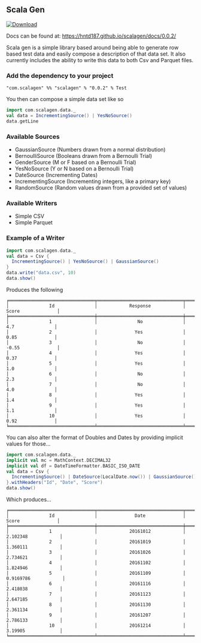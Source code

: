 ## Scala Gen

[ ![Download](https://api.bintray.com/packages/hntd187/maven/scalagen/images/download.svg) ](https://bintray.com/hntd187/maven/scalagen/_latestVersion)

Docs can be found at: https://hntd187.github.io/scalagen/docs/0.0.2/

Scala gen is a simple library based around being able to generate row based
test data and easily compose a description of that data set. It also currently
includes the ability to write this data to both Csv and Parquet files.

### Add the dependency to your project
```
"com.scalagen" %% "scalagen" % "0.0.2" % Test
```

You then can compose a simple data set like so
```scala
import com.scalagen.data._
val data = IncrementingSource() | YesNoSource()
data.getLine
```

### Available Sources
* GaussianSource (Numbers drawn from a normal distribution)
* BernoulliSource (Booleans drawn from a Bernoulli Trial)
* GenderSource (M or F based on a Bernoulli Trial)
* YesNoSource (Y or N based on a Bernoulli Trial)
* DateSource (Incrementing Dates)
* IncrementingSource (Incrementing integers, like a primary key)
* RandomSource (Random values drawn from a provided set of values)

### Available Writers
* Simple CSV
* Simple Parquet

### Example of a Writer
```scala
import com.scalagen.data._
val data = Csv {
  IncrementingSource() | YesNoSource() | GaussianSource()
}
data.write("data.csv", 10)
data.show()
```

Produces the following
```
╒════════════════════════════════╤════════════════════════════════╤════════════════════════════════╕
│               Id               │            Response            │             Score              │
╞════════════════════════════════╪════════════════════════════════╪════════════════════════════════╡
│               1                │               No               │              4.7               │
│               2                │              Yes               │              0.85              │
│               3                │               No               │             -0.55              │
│               4                │              Yes               │              0.37              │
│               5                │              Yes               │              1.0               │
│               6                │               No               │              2.3               │
│               7                │               No               │              4.0               │
│               8                │              Yes               │              1.4               │
│               9                │              Yes               │              1.1               │
│               10               │              Yes               │              0.92              │
╘════════════════════════════════╧════════════════════════════════╧════════════════════════════════╛
```

You can also alter the format of Doubles and Dates by providing implicit values for those... 
```scala
import com.scalagen.data._
implicit val mc = MathContext.DECIMAL32
implicit val df = DateTimeFormatter.BASIC_ISO_DATE
val data = Csv {
  IncrementingSource() | DateSource(LocalDate.now()) | GaussianSource()
}.withHeaders("Id", "Date", "Score")
data.show()
```

Which produces...
```
╒════════════════════════════════╤════════════════════════════════╤════════════════════════════════╕
│               Id               │              Date              │             Score              │
╞════════════════════════════════╪════════════════════════════════╪════════════════════════════════╡
│               1                │            20161012            │            2.102348            │
│               2                │            20161019            │            1.360111            │
│               3                │            20161026            │            2.734621            │
│               4                │            20161102            │            1.824946            │
│               5                │            20161109            │           0.9169786            │
│               6                │            20161116            │            2.418038            │
│               7                │            20161123            │            2.647185            │
│               8                │            20161130            │            2.361134            │
│               9                │            20161207            │            2.786133            │
│               10               │            20161214            │            3.19905             │
╘════════════════════════════════╧════════════════════════════════╧════════════════════════════════╛
```
